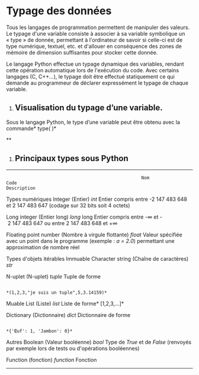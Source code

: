 Typage des données
==================

Tous les langages de programmation permettent de manipuler des valeurs.
Le typage d'une variable consiste à associer à sa variable symbolique un
« type » de donnée, permettant à l'ordinateur de savoir si celle-ci est
de type numérique, textuel, etc. et d'allouer en conséquence des zones
de mémoire de dimension suffisantes pour stocker cette donnée.

Le langage Python effectue un typage dynamique des variables, rendant
cette opération automatique lors de l'exécution du code. Avec certains
langages (C, C++…), le typage doit être effectué statiquement ce qui
demande au programmeur de déclarer expressément le typage de chaque
variable.

1.  Visualisation du typage d’une variable.
    ---------------------------------------

Sous le langage Python, le type d’une variable peut être obtenu avec la
commande* type( )*

**

1.  Principaux types sous Python
    ----------------------------

  ---------------------------------------------------- ---------------------------- -------------------------------------------------------------------------------------------------------------------- ---------------------------------------------------------------------------------------------- ----------------------
                                                       Nom                          Code                                                                                                                 Description

  Types numériques                                     Integer (Entier)             *int*                                                                                                                Entier compris entre -2 147 483 648 et 2 147 483 647 (codage sur 32 bits soit 4 octets)

  Long integer (Entier long)                           *long*                       long Entier compris entre -∞ et - 2 147 483 647 ou entre 2 147 483 648 et +∞

  Floating point number (Nombre à virgule flottante)   *float*                      Valeur spécifiée avec un point dans le programme (exemple : *a = 2.0*) permettant une approximation de nombre réel

  Types d'objets itérables                             Immuable                     Character string (Chaîne de caractères)                                                                              *str*

  N-uplet (N-uplet)                                    *tuple*                      Tuple de forme
                                                                                    
                                                                                    *(1,2,3,"je suis un tuple",5,3.14159)*

  Muable                                               List (Liste)                 *list*                                                                                                               Liste de forme* \[1,2,3,...\]*

  Dictionary (Dictionnaire)                            *dict*                       Dictionnaire de forme
                                                                                    
                                                                                    *{'Œuf': 1, 'Jambon': 0}*

  Autres                                               Boolean (Valeur booléenne)   *bool*                                                                                                               Type de *True* et de *False* (renvoyés par exemple lors de tests ou d'opérations booléennes)

  Function (fonction)                                  *function*                   Fonction
  ---------------------------------------------------- ---------------------------- -------------------------------------------------------------------------------------------------------------------- ---------------------------------------------------------------------------------------------- ----------------------


